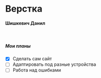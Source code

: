 # Верстка
#### Шишкевич Данил 
<br />

##### Мои планы
- [x] Cделать сам сайт
- [ ] Адаптировать под разные устройства
- [ ] Работа над ошибками
